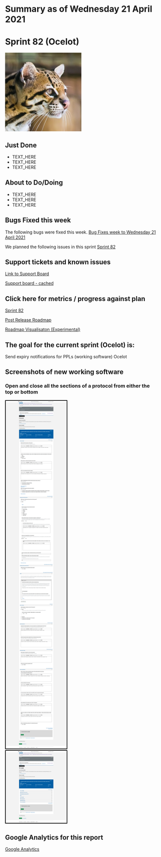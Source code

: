 # Summary as of Wednesday 21 April 2021 

# Sprint 82 (Ocelot)

![Ocelot](graphs/Ocelot_head.jpg)

## Just Done
* TEXT_HERE
* TEXT_HERE
* TEXT_HERE

## About to Do/Doing
* TEXT_HERE
* TEXT_HERE
* TEXT_HERE

## Bugs Fixed this week
The following bugs were fixed this week.
[Bug Fixes week to Wednesday 21 April 2021](graphs/bugs21042021.png)

We planned the following issues in this sprint 
[Sprint 82](graphs/sprint21042021.png)

## Support tickets and known issues
[Link to Support Board](https://collaboration.homeoffice.gov.uk/jira/secure/RapidBoard.jspa?rapidView=1717&selectedIssue=ASSB-253)

[Support board - cached](graphs/supportBoard21042021.png)

## Click here for metrics / progress against plan
[Sprint 82](graphs/progress21042021.png)

[Post Release Roadmap](graphs/roadmap21042021.png)

[Roadmap Visualisaton (Experimental) ](roadmapVisualisation21042021.md)

## The goal for the current sprint (Ocelot) is:
Send expiry notifications for PPLs (working software) Ocelot


## Screenshots of new working software
### Open and close all the sections of a protocol from either the top or bottom
<a href="graphs/proto1_21042021.png"><img src="graphs/proto1_21042021.png" alt="HTML5 Icon" width="200" style="border:2px solid black"></a>
<br>
<a href="graphs/proto2_21042021.png"><img src="graphs/proto2_21042021.png" alt="HTML5 Icon" width="200" style="border:2px solid black"></a>
<br>


## Google Analytics for this report
[Google Analytics](graphs/GA21042021.png)

